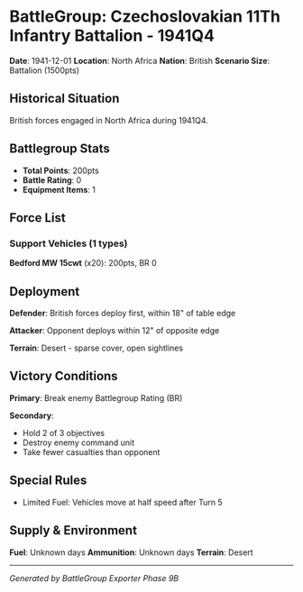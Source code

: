 # BattleGroup: Czechoslovakian 11Th Infantry Battalion - 1941Q4

**Date**: 1941-12-01
**Location**: North Africa
**Nation**: British
**Scenario Size**: Battalion (1500pts)

## Historical Situation

British forces engaged in North Africa during 1941Q4.

## Battlegroup Stats

- **Total Points**: 200pts
- **Battle Rating**: 0
- **Equipment Items**: 1

## Force List

### Support Vehicles (1 types)

**Bedford MW 15cwt** (x20): 200pts, BR 0

## Deployment

**Defender**: British forces deploy first, within 18" of table edge

**Attacker**: Opponent deploys within 12" of opposite edge

**Terrain**: Desert - sparse cover, open sightlines

## Victory Conditions

**Primary**: Break enemy Battlegroup Rating (BR)

**Secondary**:
- Hold 2 of 3 objectives
- Destroy enemy command unit
- Take fewer casualties than opponent

## Special Rules

- Limited Fuel: Vehicles move at half speed after Turn 5

## Supply & Environment

**Fuel**: Unknown days
**Ammunition**: Unknown days
**Terrain**: Desert

---

*Generated by BattleGroup Exporter Phase 9B*
